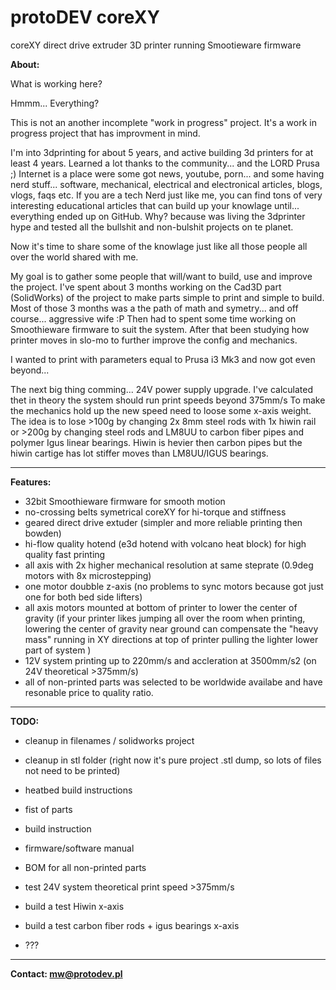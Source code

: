 # protoDEV coreXY
coreXY direct drive extruder 3D printer running Smootieware firmware

<b>About:</b>
 
 What is working here?
 
 Hmmm... Everything? 
 
 This is not an another incomplete "work in progress" project.
 It's a work in progress project that has improvment in mind.
 
 I'm into 3dprinting for about 5 years, and active building 3d printers for at least 4 years.
 Learned a lot thanks to the community... and the LORD Prusa ;)
 Internet is a place were some got news, youtube, porn...
 and some having nerd stuff... software, mechanical, electrical and electronical articles, blogs, vlogs, faqs etc.
 If you are a tech Nerd just like me, you can find tons of very interesting educational articles that can build up your knowlage until...
 everything ended up on GitHub.
 Why?
 because was living the 3dprinter hype and tested all the bullshit and non-bulshit projects on te planet.
 
 Now it's time to share some of the knowlage just like all those people all over the world shared with me.
 
 My goal is to gather some people that will/want to build, use and improve the project.
 I've spent about 3 months working on the Cad3D part (SolidWorks) of the project to make parts simple to print and simple to build.
 Most of those 3 months was a the path of math and symetry... and off course... aggressive wife :P
 Then had to spent some time working on Smoothieware firmware to suit the system.
 After that been studying how printer moves in slo-mo to further improve the config and mechanics.
 
 I wanted to print with parameters equal to Prusa i3 Mk3 and now got even beyond... 
 
 The next big thing comming... 24V power supply upgrade. 
 I've calculated thet in theory the system should run print speeds beyond 375mm/s
 To make the mechanics hold up the new speed need to loose some x-axis weight.
 The idea is to lose >100g by changing 2x 8mm steel rods with 1x hiwin rail
 or >200g by changing steel rods and LM8UU to carbon fiber pipes and polymer Igus linear bearings.
 Hiwin is hevier then carbon pipes but the hiwin cartige has lot stiffer moves than LM8UU/IGUS bearings.
 
-------------------------------------------------------------------------------------------- 
 
<b>Features:</b>
 
 * 32bit Smoothieware firmware for smooth motion
 * no-crossing belts symetrical coreXY for hi-torque and stiffness
 * geared direct drive extuder (simpler and more reliable printing then bowden)
 * hi-flow quality hotend (e3d hotend with volcano heat block) for high quality fast printing
 * all axis with 2x higher mechanical resolution at same steprate (0.9deg motors with 8x microstepping)
 * one motor doubble z-axis (no problems to sync motors because got just one for both bed side lifters)
 * all axis motors mounted at bottom of printer to lower the center of gravity 
    (if your printer likes jumping all over the room when printing, 
	lowering the center of gravity near ground can compensate the "heavy mass" 
	running in XY directions at top of printer pulling the lighter lower part of system )
 * 12V system printing up to 220mm/s and accleration at 3500mm/s2 (on 24V theoretical >375mm/s)
 * all of non-printed parts was selected to be worldwide availabe and have resonable price to quality ratio.

-------------------------------------------------------------------------------------------- 
 
<b>TODO:</b>
 
 * cleanup in filenames / solidworks project
 
 * cleanup in stl folder (right now it's pure project .stl dump, so lots of files not need to be printed)
 
 * heatbed build instructions
 
 * fist of parts
 
 * build instruction
 
 * firmware/software manual
 
 * BOM for all non-printed parts
 
 * test 24V system theoretical print speed >375mm/s 
 
 * build a test Hiwin x-axis 
 
 * build a test carbon fiber rods + igus bearings x-axis
 
 * ???

--------------------------------------------------------------------------------------------
 
<b>Contact: mw@protodev.pl</b>
 
